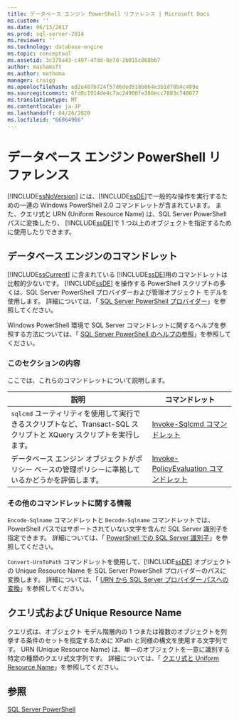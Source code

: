 ```yaml
---
title: データベース エンジン PowerShell リファレンス | Microsoft Docs
ms.custom: ''
ms.date: 06/13/2017
ms.prod: sql-server-2014
ms.reviewer: ''
ms.technology: database-engine
ms.topic: conceptual
ms.assetid: 3c379a43-c497-47dd-8e7d-2b015c068bb7
author: mashamsft
ms.author: mathoma
manager: craigg
ms.openlocfilehash: ed2e407b724f57d6ded518b864e3b1d78b4c489e
ms.sourcegitcommit: 6fd8c1914de4c7ac24900fe388ecc7883c740077
ms.translationtype: MT
ms.contentlocale: ja-JP
ms.lasthandoff: 04/26/2020
ms.locfileid: "66064966"
---
```

# <a name="database-engine-powershell-reference"></a>データベース エンジン PowerShell リファレンス
  [!INCLUDE[ssNoVersion](../includes/ssnoversion-md.md)] には、[!INCLUDE[ssDE](../includes/ssde-md.md)]で一般的な操作を実行するための一連の Windows PowerShell 2.0 コマンドレットが含まれています。 また、クエリ式と URN (Uniform Resource Name) は、SQL Server PowerShell パスに変換したり、 [!INCLUDE[ssDE](../includes/ssde-md.md)]で 1 つ以上のオブジェクトを指定するために使用したりできます。  
  
## <a name="database-engine-cmdlets"></a>データベース エンジンのコマンドレット  
 [!INCLUDE[ssCurrent](../includes/sscurrent-md.md)] に含まれている [!INCLUDE[ssDE](../includes/ssde-md.md)]用のコマンドレットは比較的少ないです。 [!INCLUDE[ssDE](../includes/ssde-md.md)] を操作する PowerShell スクリプトの多くは、SQL Server PowerShell プロバイダーおよび管理オブジェクト モデルを使用します。 詳細については、「 [SQL Server PowerShell プロバイダー](../powershell/sql-server-powershell-provider.md)」を参照してください。  
  
 Windows PowerShell 環境で SQL Server コマンドレットに関するヘルプを参照する方法については、「 [SQL Server PowerShell のヘルプの参照](../powershell/sql-server-powershell.md)」を参照してください。  
  
### <a name="in-this-section"></a>このセクションの内容  
 ここでは、これらのコマンドレットについて説明します。  
  
|説明|コマンドレット|  
|-----------------|------------|  
|`sqlcmd` ユーティリティを使用して実行できるスクリプトなど、Transact-SQL スクリプトと XQuery スクリプトを実行します。|[Invoke-Sqlcmd コマンドレット](../../2014/database-engine/invoke-sqlcmd-cmdlet.md)|  
|データベース エンジン オブジェクトがポリシー ベースの管理ポリシーに準拠しているかどうかを評価します。|[Invoke-PolicyEvaluation コマンドレット](../../2014/database-engine/invoke-policyevaluation-cmdlet.md)|  
  
### <a name="information-about-other-cmdlets"></a>その他のコマンドレットに関する情報  
 `Encode-Sqlname` コマンドレットと `Decode-Sqlname` コマンドレットでは、PowerShell パスではサポートされていない文字を含んだ SQL Server 識別子を指定できます。 詳細については、「 [PowerShell での SQL Server 識別子](../powershell/sql-server-identifiers-in-powershell.md)」を参照してください。  
  
 `Convert-UrnToPath` コマンドレットを使用して、[!INCLUDE[ssDE](../includes/ssde-md.md)] オブジェクトの Unique Resource Name を SQL Server PowerShell プロバイダーのパスに変換します。 詳細については、「 [URN から SQL Server プロバイダー パスへの変換](../../2014/database-engine/convert-urns-to-sql-server-provider-paths.md)」を参照してください。  
  
## <a name="query-expressions-and-unique-resource-names"></a>クエリ式および Unique Resource Name  
 クエリ式は、オブジェクト モデル階層内の 1 つまたは複数のオブジェクトを列挙する条件のセットを指定するために XPath と同様の構文を使用する文字列です。 URN (Unique Resource Name) は、単一のオブジェクトを一意に識別する特定の種類のクエリ式文字列です。 詳細については、「 [クエリ式と Uniform Resource Name](../powershell/query-expressions-and-uniform-resource-names.md)」を参照してください。  
  
## <a name="see-also"></a>参照  
 [SQL Server PowerShell](../powershell/sql-server-powershell.md)  
  
  
